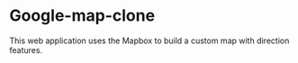 # Google-map-clone
This web application uses the Mapbox to build a custom map with direction features. 
